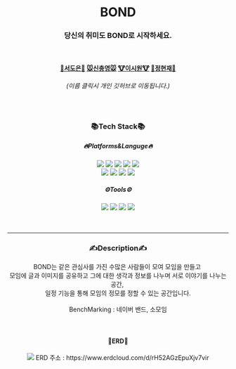 
<div align="center">
  <h1>BOND</h1>
  <h3>당신의 취미도 BOND로 시작하세요.</h3>
  <br>
  <h4>
    <a href="github.com/Seo-de">🐷서도은🐷</a>  <a href="github.com/cy-shin">🐭신충영🐭</a>  <a href="https://github.com/97siwon">🐮이시원🐮</a>  <a href="github.com/Hyunjae">🐶정현재🐶</a>
  </h4>
  <h6>(이름 클릭시 개인 깃허브로 이동됩니다.)</h6>
  <br>
</div>


<div align="center">
  <h3>📚Tech Stack📚</h3>
  
  <h5>🔥Platforms&Languge🔥</h5>
  <img src="https://img.shields.io/badge/Spring-6DB33F?style=flat&logo=Spring&logoColor=white"/>
	<img src="https://img.shields.io/badge/Java-007396?style=flat&logo=Java&logoColor=white" />
	<img src="https://img.shields.io/badge/HTML5-E34F26?style=flat&logo=HTML5&logoColor=white" />
	<img src="https://img.shields.io/badge/CSS3-1572B6?style=flat&logo=CSS3&logoColor=white" />
  <img src="https://img.shields.io/badge/JavaScript-F7DF1E?style=flat&logo=JavaScript&logoColor=white" /><br>
  <img src="https://img.shields.io/badge/jQuery-0769AD?style=flat&logo=jQuery&logoColor=white" />
  <img src="https://img.shields.io/badge/Apache-D22128?style=flat&logo=Apache&logoColor=white" />
  <img src="https://img.shields.io/badge/Apache Maven-C71A36?style=flat&logo=Apache Maven&logoColor=white" />
  <img src="https://img.shields.io/badge/Oracle-F80000?style=flat&logo=Oracle&logoColor=white" />
  
  <h5>⚙️Tools⚙️</h5>
  
  <img src="https://img.shields.io/badge/Eclipse IDE-2C2255?style=flat&logo=Eclipse IDE&logoColor=white" />
  <img src="https://img.shields.io/badge/Visual Studio Code-007ACC?style=flat&logo=Visual Studio Code&logoColor=white" />
  <img src="https://img.shields.io/badge/GitHub-181717?style=flat&logo=GitHub&logoColor=white" />
  <img src="https://img.shields.io/badge/Apache Tomcat-F8DC75?style=flat&logo=Apache Tomcat&logoColor=white" />
  
  
</div>

<br>
<br>

-----------------------
<div align="center">
<h3>✍️Description✍️</h3>
BOND는 같은 관심사를 가진 수많은 사람들이 모여 모임을 만들고 <br>
모임에 글과 이미지를 공유하고 그에 대한 생각과 정보를 나누며 서로 이야기를 나누는 공간, <br>
일정 기능을 통해 모임의 정모를 정할 수 있는 공간입니다. 
<br><br>
BenchMarking : 네이버 밴드, 소모임
<br>
<br>
<br>
<h4>📜ERD📜</h4>
<img src="https://user-images.githubusercontent.com/110653581/206644146-b63977b9-e8ad-45f6-9d72-66abfcdd1c95.png"/>
ERD 주소 : https://www.erdcloud.com/d/rH52AGzEpuXjv7vir
<br>
<br>



